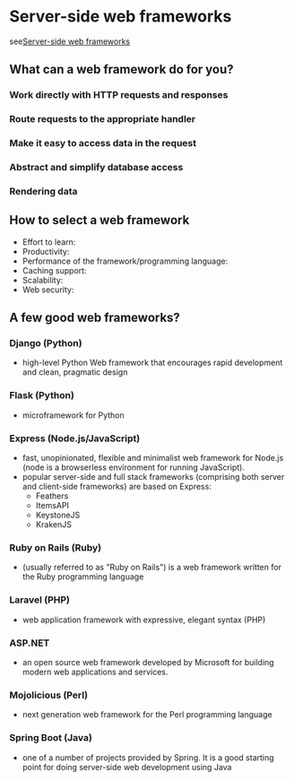 # Server-side web frameworks

see[Server-side web frameworks](https://developer.mozilla.org/en-US/docs/Learn/Server-side/First_steps/Web_frameworks)

## What can a web framework do for you?

### Work directly with HTTP requests and responses

### Route requests to the appropriate handler

### Make it easy to access data in the request

### Abstract and simplify database access

### Rendering data

## How to select a web framework

- Effort to learn:
- Productivity:
- Performance of the framework/programming language:
- Caching support:
- Scalability:
- Web security:

## A few good web frameworks?

### Django (Python)

-  high-level Python Web framework that encourages rapid development and clean, pragmatic design

### Flask (Python)

- microframework for Python

### Express (Node.js/JavaScript)

- fast, unopinionated, flexible and minimalist web framework for Node.js (node is a browserless environment for running JavaScript).
- popular server-side and full stack frameworks (comprising both server and client-side frameworks) are based on Express:
  - Feathers
  - ItemsAPI
  - KeystoneJS
  - KrakenJS

### Ruby on Rails (Ruby)

- (usually referred to as "Ruby on Rails") is a web framework written for the Ruby programming language

### Laravel (PHP)

- web application framework with expressive, elegant syntax (PHP)

### ASP.NET

- an open source web framework developed by Microsoft for building modern web applications and services.

### Mojolicious (Perl)

- next generation web framework for the Perl programming language

### Spring Boot (Java)

- one of a number of projects provided by Spring. It is a good starting point for doing server-side web development using Java
